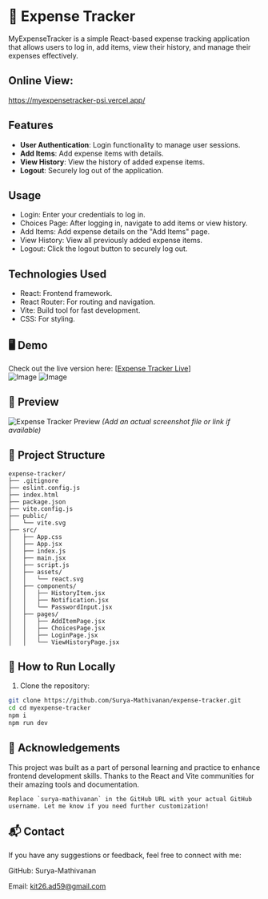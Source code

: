# 💸 Expense Tracker

MyExpenseTracker is a simple React-based expense tracking application that allows users to log in, add items, view their history, and manage their expenses effectively.

## Online View:
https://myexpensetracker-psi.vercel.app/

## Features

- **User Authentication**: Login functionality to manage user sessions.
- **Add Items**: Add expense items with details.
- **View History**: View the history of added expense items.
- **Logout**: Securely log out of the application.

## Usage
- Login: Enter your credentials to log in.
- Choices Page: After logging in, navigate to add items or view history.
- Add Items: Add expense details on the "Add Items" page.
- View History: View all previously added expense items.
- Logout: Click the logout button to securely log out.

## Technologies Used
- React: Frontend framework.
- React Router: For routing and navigation.
- Vite: Build tool for fast development.
- CSS: For styling.

## 🖥️ Demo
Check out the live version here: [[Expense Tracker Live](https://myexpensetracker-psi.vercel.app/)]
<br>
![Image](https://github.com/user-attachments/assets/e438ab9b-e67e-4bc5-acf2-2755aa1bd6b4)
![Image](https://github.com/user-attachments/assets/ecd00419-2040-455b-b4f8-55c3f8ff83c9)

## 📸 Preview

![Expense Tracker Preview](./screenshot.png) *(Add an actual screenshot file or link if available)*


## 📁 Project Structure
```
expense-tracker/
├── .gitignore
├── eslint.config.js
├── index.html
├── package.json
├── vite.config.js
├── public/
│   └── vite.svg
├── src/
│   ├── App.css
│   ├── App.jsx
│   ├── index.js
│   ├── main.jsx
│   ├── script.js
│   ├── assets/
│   │   └── react.svg
│   ├── components/
│   │   ├── HistoryItem.jsx
│   │   ├── Notification.jsx
│   │   └── PasswordInput.jsx
│   ├── pages/
│   │   ├── AddItemPage.jsx
│   │   ├── ChoicesPage.jsx
│   │   ├── LoginPage.jsx
│   │   └── ViewHistoryPage.jsx
```



## 🔧 How to Run Locally

1. Clone the repository:

```bash
git clone https://github.com/Surya-Mathivanan/expense-tracker.git
cd cd myexpense-tracker
npm i
npm run dev
```

## 🙌 Acknowledgements
This project was built as a part of personal learning and practice to enhance frontend development skills.
Thanks to the React and Vite communities for their amazing tools and documentation.
```
Replace `surya-mathivanan` in the GitHub URL with your actual GitHub username. Let me know if you need further customization!
```

## 📬 Contact
If you have any suggestions or feedback, feel free to connect with me:

GitHub: Surya-Mathivanan

Email: kit26.ad59@gmail.com


